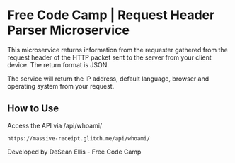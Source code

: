 Free Code Camp | Request Header Parser Microservice
=========================

This microservice returns information from the requester gathered from the request header of the HTTP packet sent to the server from your client device. The return format is JSON.

The service will return the IP address, default language, browser and operating system from your request.

How to Use
-------------
Access the API via /api/whoami/

`https://massive-receipt.glitch.me/api/whoami/`

Developed by DeSean Ellis - Free Code Camp